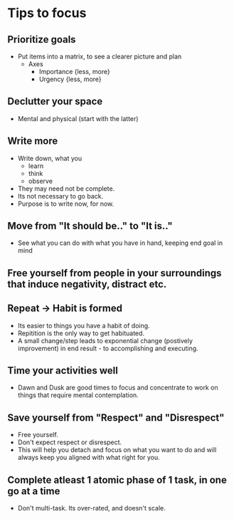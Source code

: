 # Tips to focus

## Prioritize goals
* Put items into a matrix, to see a clearer picture and plan
    * Axes
      * Importance {less, more}
      * Urgency {less, more}


## Declutter your space
* Mental and physical (start with the latter)

## Write more
* Write down, what you
  * learn
  * think
  * observe
* They may need not be complete.
* Its not necessary to go back.
* Purpose is to write now, for now.

## Move from "It should be.." to "It is.."
* See what you can do with what you have in hand, keeping end goal in mind

## Free yourself from people in your surroundings that induce negativity, distract etc.

## Repeat -> Habit is formed
* Its easier to things you have a habit of doing.
* Repitition is the only way to get habituated.
* A small change/step leads to exponential change (postively improvement) in end result - to accomplishing and executing.

## Time your activities well
* Dawn and Dusk are good times to focus and concentrate to work on things that require mental contemplation.

## Save yourself from "Respect" and "Disrespect"
* Free yourself.
* Don't expect respect or disrespect.
* This will help you detach and focus on what you want to do and will always keep you aligned with what right for you.

## Complete atleast 1 atomic phase of 1 task, in one go at a time
* Don't multi-task. Its over-rated, and doesn't scale.
